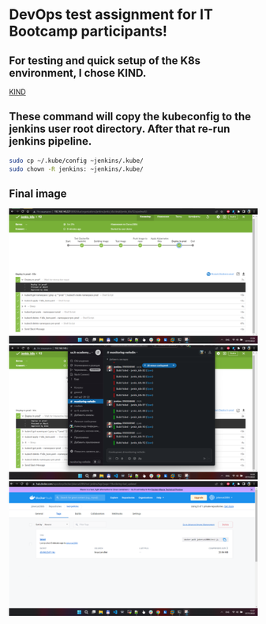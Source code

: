 # DevOps test assignment for IT Bootcamp participants!

## For testing and quick setup of the K8s environment, I chose KIND.
[KIND](https://github.com/kubernetes-sigs/kind)




## These command will copy the kubeconfig to the jenkins user root directory. After that re-run jenkins pipeline.

```bash
sudo cp ~/.kube/config ~jenkins/.kube/
sudo chown -R jenkins: ~jenkins/.kube/
```


## Final image
![Image](./pic_pipline.png)
![Image](./pic_slack.png)
![Image](./pic_dockerHub.png)

